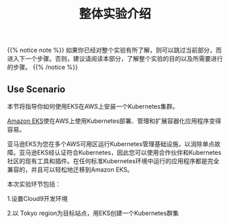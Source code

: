 ﻿---
title: "整体实验介绍"
chapter: false
weight: 10
---

{{% notice note %}}
如果你已经对整个实验有所了解，则可以跳过当前部分，而进入下一个步骤。否则，建议请阅读本部分，了解整个实验的目的以及所需要进行的步骤。
{{% /notice  %}}

## Use Scenario 

本节将指导你如何使用EKS在AWS上安装一个Kubernetes集群。

[Amazon EKS](https://aws.amazon.com/eks/)使在AWS上使用Kubernetes部署、管理和扩展容器化应用程序变得容易。

亚马逊EKS为您在多个AWS可用区运行Kubernetes管理基础设施，以消除单点故障。亚马逊EKS经认证符合Kubernetes，因此您可以使用合作伙伴和Kubernetes社区的现有工具和插件。在任何标准Kubernetes环境中运行的应用程序都是完全兼容的，并且可以轻松地迁移到Amazon EKS。


本次实验环节包括：

1.设置Cloud9开发环境 

2.以 Tokyo region为目标站点，用EKS创建一个Kubernetes群集
